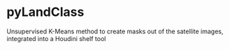 # pyLandClass
Unsupervised K-Means method to create masks out of the satellite images, integrated into a Houdini shelf tool
